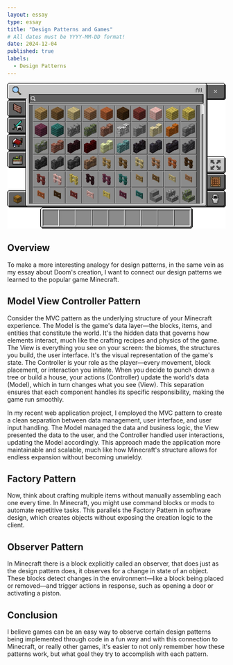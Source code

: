 ```yaml
---
layout: essay
type: essay
title: "Design Patterns and Games"
# All dates must be YYYY-MM-DD format!
date: 2024-12-04
published: true
labels:
  - Design Patterns
---
```


<img class="img-fluid" src="../img/BECreativeInventory_(Pocket).png">

## Overview

To make a more interesting analogy for design patterns, in the same vein as my essay about Doom's creation, I want to connect our design patterns we learned to the popular game Minecraft.

## Model View Controller Pattern

Consider the MVC pattern as the underlying structure of your Minecraft experience. The Model is the game's data layer—the blocks, items, and entities that constitute the world. It's the hidden data that governs how elements interact, much like the crafting recipes and physics of the game. The View is everything you see on your screen: the biomes, the structures you build, the user interface. It's the visual representation of the game's state. The Controller is your role as the player—every movement, block placement, or interaction you initiate. When you decide to punch down a tree or build a house, your actions (Controller) update the world's data (Model), which in turn changes what you see (View). This separation ensures that each component handles its specific responsibility, making the game run smoothly.

In my recent web application project, I employed the MVC pattern to create a clean separation between data management, user interface, and user input handling. The Model managed the data and business logic, the View presented the data to the user, and the Controller handled user interactions, updating the Model accordingly. This approach made the application more maintainable and scalable, much like how Minecraft's structure allows for endless expansion without becoming unwieldy.

## Factory Pattern

Now, think about crafting multiple items without manually assembling each one every time. In Minecraft, you might use command blocks or mods to automate repetitive tasks. This parallels the Factory Pattern in software design, which creates objects without exposing the creation logic to the client.

## Observer Pattern

In Minecraft there is a block explicitly called an observer, that does just as the design pattern does, it observes for a change in state of an object. These blocks detect changes in the environment—like a block being placed or removed—and trigger actions in response, such as opening a door or activating a piston. 

## Conclusion

I believe games can be an easy way to observe certain design patterns being implemented through code in a fun way and with this connection to Minecraft, or really other games, it's easier to not only remember how these patterns work, but what goal they try to accomplish with each pattern.
